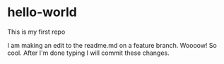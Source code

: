 # hello-world
This is my first repo

I am making an edit to the readme.md on a feature branch. Woooow! So cool.
After I'm done typing I will commit these changes.
